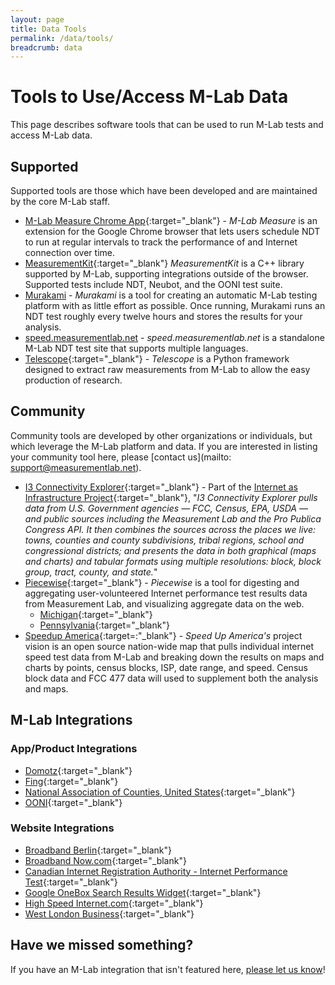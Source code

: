 ```yaml
---
layout: page
title: Data Tools
permalink: /data/tools/
breadcrumb: data
---
```


# Tools to Use/Access M-Lab Data

This page describes software tools that can be used to run M-Lab tests and access M-Lab data.

## Supported

Supported tools are those which have been developed and are maintained by the core M-Lab staff.

* [M-Lab Measure Chrome App](https://chrome.google.com/webstore/detail/m-lab-measure/leijmacehibmiomcnpaolboihcdepokh?utm_source=chrome-app-launcher-info-dialog){:target="_blank"} - _M-Lab Measure_ is an extension for the Google Chrome browser that lets users schedule NDT to run at regular intervals to track the performance of and Internet connection over time.
* [MeasurementKit](https://measurement-kit.github.io/){:target="_blank"} _MeasurementKit_ is a C++ library supported by M-Lab, supporting integrations outside of the browser. Supported tests include NDT, Neubot, and the OONI test suite.
* [Murakami](https://github.com/m-lab/murakami) - _Murakami_ is a tool for creating an automatic M-Lab testing platform with as little effort as possible. Once running, Murakami runs an NDT test roughly every twelve hours and stores the results for your analysis.
* [speed.measurementlab.net](https://github.com/m-lab/mlab-speedtest) - _speed.measurementlab.net_ is a standalone M-Lab NDT test site that supports multiple languages.
* [Telescope](https://github.com/m-lab/telescope){:target="_blank"} - _Telescope_ is a Python framework designed to extract raw measurements from M-Lab to allow the easy production of research.

## Community

Community tools are developed by other organizations or individuals, but which leverage the M-Lab platform and data. If you are interested in listing your community tool here, please [contact us](mailto: support@measurementlab.net).

* [I3 Connectivity Explorer](https://i3cex.internet-is-infrastructure.org/){:target="_blank"} - Part of the [Internet as Infrastructure Project](https://internet-is-infrastructure.org/){:target="_blank"}, "_I3 Connectivity Explorer pulls data from U.S. Government agencies — FCC, Census, EPA, USDA — and public sources including the Measurement Lab and the Pro Publica Congress API. It then combines the sources across the places we live: towns, counties and county subdivisions, tribal regions, school and congressional districts; and presents the data in both graphical (maps and charts) and tabular formats using multiple resolutions: block, block group, tract, county, and state._"
* [Piecewise](https://github.com/opentechinstitute/piecewise){:target="_blank"} - _Piecewise_ is a tool for digesting and aggregating user-volunteered Internet performance test results data from Measurement Lab, and visualizing aggregate data on the web.
  * [Michigan](https://mi.broadbandtest.us/){:target="_blank"}
  * [Pennsylvania](https://broadbandtest.us/){:target="_blank"}
* [Speedup America](https://github.com/Hack4Eugene/SpeedUpAmerica){:target=:"_blank"} - _Speed Up America's_ project vision is an open source nation-wide map that pulls individual internet speed test data from M-Lab and breaking down the results on maps and charts by points, census blocks, ISP, date range, and speed. Census block data and FCC 477 data will used to supplement both the analysis and maps.

## M-Lab Integrations

### App/Product Integrations

* [Domotz](https://www.domotz.com/){:target="_blank"}
* [Fing](https://www.fing.com/){:target="_blank"}
* [National Association of Counties, United States](https://www.naco.org/testit){:target="_blank"}
* [OONI](https://ooni.torproject.org/){:target="_blank"}

### Website Integrations

* [Broadband Berlin](https://www.breitband-berlin.de/#speedtest){:target="_blank"}
* [Broadband Now.com](https://broadbandnow.com/speedtest){:target="_blank"}
* [Canadian Internet Registration Authority - Internet Performance Test](https://performance.cira.ca){:target="_blank"}
* [Google OneBox Search Results Widget](https://www.google.com/search?q=internet+speed+test&oq=internet+speed){:target="_blank"}
* [High Speed Internet.com](https://www.highspeedinternet.com/tools/speed-test){:target="_blank"}
* [West London Business](https://www.westlondon.com/techwestlondon/partners/internet-connection-speed/){:target="_blank"}

## Have we missed something?

If you have an M-Lab integration that isn't featured here, [please let us know](mailto:support@measurementlab.net)!